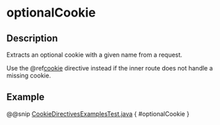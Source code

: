 # optionalCookie

## Description

Extracts an optional cookie with a given name from a request.

Use the @ref[cookie](cookie.md) directive instead if the inner route does not handle a missing cookie.

## Example

@@snip [CookieDirectivesExamplesTest.java]($test$/java/docs/http/javadsl/server/directives/CookieDirectivesExamplesTest.java) { #optionalCookie }